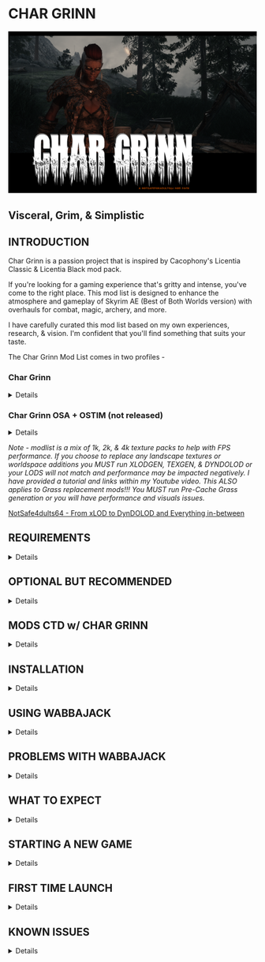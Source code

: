 # CHAR GRINN

![Char Grinn Title Image](https://github.com/notsafeadults64/CharGrinn_Modlist/blob/e154c18aa990192be8a0a93c8c71ff3ae3adecbd/CharGrinn_GH.png)

## Visceral, Grim, & Simplistic

## INTRODUCTION

Char Grinn is a passion project that is inspired by Cacophony's Licentia Classic & Licentia Black mod pack.

If you're looking for a gaming experience that's gritty and intense, you've come to the right place. This mod list is designed to enhance the atmosphere and gameplay of Skyrim AE (Best of Both Worlds version) with overhauls for combat, magic, archery, and more.

I have carefully curated this mod list based on my own experiences, research, & vision.  I'm confident that you'll find something that suits your taste.

The Char Grinn Mod List comes in two profiles -

### Char Grinn
<details>

This profile is for mature audiences and contains nudity and violence. It's not for the faint of heart, but if you're looking for a gaming experience that's raw and unfiltered, this is the profile for you.

Current ESM + ESP total: 249

- [Load Order Library - Char Grinn NSFW Modlist and Load Order](https://loadorderlibrary.com/lists/char-grinn-1)

</details>

### Char Grinn OSA + OSTIM (not released)
<details>

If you're 18+ and looking for something even more intense, the Char Grinn NSFW profile is for you. It contains nudity, sexual content, and violence.  Please use discretion when choosing to use this profile.

- [Load Order Library - Char Grinn Modlist and Load Order](https://loadorderlibrary.com/lists/char-grinn-nsfw)

Current ESM + ESP total: 254 (MAXED OUT!)

</details>

_Note - modlist is a mix of 1k, 2k, & 4k texture packs to help with FPS performance.  If you choose to replace any landscape textures or worldspace additions you MUST run XLODGEN, TEXGEN, & DYNDOLOD or your LODS will not match and performance may be impacted negatively.  I have provided a tutorial and links within my Youtube video.  This ALSO applies to Grass replacement mods!!!  You MUST run Pre-Cache Grass generation or you will have performance and visuals issues._

[NotSafe4dults64 - From xLOD to DynDOLOD and Everything in-between](https://youtu.be/BxHFQaiIVus)
</details>

## REQUIREMENTS
<details>

- [Nexus Premium Account](https://forums.nexusmods.com/index.php?/store/category/1-premium-membership/)
- [LoversLab Account](https://www.loverslab.com/)

</details>

## OPTIONAL BUT RECOMMENDED

<details>

Char Grinn Modlist was built around the following mods which GREATLY improve overall performance and gameplay.  Playing Char Grinn without these mods may result in fluctating FPS and lack of animations playing.

- [PureDark's Patreon](https://www.patreon.com/PureDark/) Skyrim Upscaler
- [Ershin's Patreon](https://www.patreon.com/Ershin/)  Open Animation Replacer 

</details>

## MODS CTD w/ CHAR GRINN
<details>

No doubt that you will want to customize the Char Grinn modlist to fit your preferred playstyle.  This is encouraged, however, the following mods have caused random CTDs (Crash to Desktop) during my personal test playthrough.  This is NOT a negative review of these mods, in fact, I WANTED these in my modlist.  They just didn't play well with something I wanted more.  

If you figure out the root cause of the CTD, please share!  My goal is to have a running list of any known mods to clash with this modlist.

- [IMMERSIVE PATROLS SE](https://www.nexusmods.com/skyrimspecialedition/mods/718) CTD
- [ORDINARY WOMEN SE](https://www.nexusmods.com/skyrimspecialedition/mods/12376) CTD
- [NITHI NPC REPLACEMENTS](https://www.nexusmods.com/users/17024379) Naked and/or invisible NPCs

</details>

##  INSTALLATION
<details>
###  Installing Microsoft Visual C++ Redistributable Package

The _Microsoft Visual C++_ redistributable package is required for _Mod Organizer 2_ and you can download it from _Microsoft._ Download the x64 version under "Visual Studio 2015, 2017 and 2019" [here](https://aka.ms/vs/16/release/vc_redist.x64.exe).

###  Steam Config

**Change Steam's Update Behavior**

To ensure that _Steam_ does not automatically update _Skyrim_ for you and lock you out of playing your _Wabbajack_ modlist(s), open the Properties window of _Skyrim AE_ in _Steam_, navigate to the Updates tab and change Automatic updates to _Only update this game when I launch it_. You should also disable the _Steam Cloud_. It is incompatible with the profile-specific saves of a _Wabbajack_ modlist.

**Set the Game language to English**

_Wabbajack_ will check your game files and make sure that your installed version is the same as my installed version. This also means that any other language than English will fail the installation. You can change the game's language in the Properties window as mentioned above. It may be required to verify your files afterward.

**Install Skyrim** 

The _Anniversary Edition_ upgrade is required. No exceptions will be made. If you do not have the game installed, do so and launch the vanilla game to download all _Creation Club_ content available with the upgrade. If for some reason you have problems with your _Steam_ installation, you may need to verify the local content as described in _Steam's_ documentation.

If you didn't see / do the step in the image below when you first launch Skyrim AE, then you either don't have the AE DLC or you missed this step.  Verify your Steam files for Skyrim AE which _should_ correct this for you. 

[Skyrim Anniversary Edition Download prompt](https://preview.redd.it/nt92sg8mdxy71.png?width=3840&format=png&auto=webp&v=enabled&s=4ab3b1b975064119797409185cedd9dfc5c5e5e7)

_Source: [Reddit Post](https://www.reddit.com/r/skyrim/comments/qrgion/screenshots_on_xbox_series_x/)_

**Do Not Use Any Part of This List in a Protected Folder**

This includes `Program Files,` `Program Files (x86)`, `Downloads`, `Documents`, the `Desktop` or any other folders that _Windows_ considers "Protected" (essential to the operating system). If the _Wabbajack_ folder, the _Skyrim Special Edition_ folder, the _Steam_ folder, the modlist folder or the downloads folder are in any of these directories, the modlist will not function properly. Relocate offending folders to a non-Protected location such as the root directory of one of your drives. (D:\ for example.)

**Do Not Use Any Protected Folders inside of OneDrive**

You will experience unusual behavior if your `My Games` folder (usually in the `Documents` folder) is part of a _OneDrive_ Cloud Folder. You will need to relocate it or disable _OneDrive._ There are no exceptions.

**Make Exceptions for Anti-Malware Programs**

Exclude antivirus and anti-malware programs from monitoring three directories: those containing the _Wabbajack_ app, the _Skyrim Special Edition_ game folder, and the directory in which you wish to install the modlist. _Wabbajack_ and _Mod Organizer 2_ both use low-level file system virtualization which most anti-malware programs falsely detect as malicious. 

Particularly intrusive malware solutions such as _Bitdefender_ and _Webroot_ don't propery respect exclusions and cannot be completely disabled -- they must be fully uninstalled. Please consider avoiding third-party anti-malware solutions and relying on _Windows Defender,_ which is more compatible with the applications used to install and play _Wabbajack_ modlists. 

**Set Pagefile to 40GB Or Above**

This can be accomplished in the System Settings for Windows. It is recommended to set the minimum and maximum pagefile size to `40,960` all on one solid state drive as mentioned above. MOre than one pagefile is not needed so long as it is large enough and located on a fast enough drive.

**Ensure Enough Free Storage Space**

As of this writing (03/15/2023) approximately **20GB** is required for the `Steam` folder, **350 GB** for the downloads folder, and **200GB** for the modlist folder. These do not all need to be on the same drive. Approximately **30GB** of free space is required on your `Windows` drive and **30GB** additional free space on your `Wabbajack` drive to leave room for temporary files, patches, and caches. Finally, never reduce the free space on any drive below **15%** (the bar in _File Manager_ will turn red) or you will suffer severe performance problems.
</details>
 
##  USING WABBAJACK
<details>

The download and installation process can take a very long time depending on your system specs. 

It is advised to have ALL relevant folders (for `Wabbajack.exe`, `Steam`, the modlist folder, and the downloads folder) on a solid state drive. Do not place any of these folders on a hard disk drive, flash drive, or external drive of any kind. After the list is installed, you can relocate **only** the downloads folder to such a drive (or delete it, but that may make updating difficult).
</details>


##  PROBLEMS WITH WABBAJACK
<details>

There are a lot of different scenarios where _Wabbajack_ will produce an error. Re-run _Wabbajack_ before seeking assistance. _Wabbajack_ will only download and reinstall the bare minimum necessary to get the modlist working. 

**DO NOT CONTACT MOD AUTHORS DIRECTLY.**

I, NotSafeForAdults64 (aka deathonstilts), fully accept any responsibility for difficulties with this list and any conflicts I introduce, so please do not question mod authors on the _Nexus_, _Lover's Lab_, _Vector Plexus_ or any other site about bugs that may result from this lists' use. Direct your questions to me, not the innocent mod authors who should never be expected to support a modlist setup.

**Various files beginning with "cc" and ending with "esl" or "esm" failed to download.**

You did not purchase the $20 upgrade to Skyrim. This is not negotiable. Purchase it, verify it, delete it and re-download it if necessary, and try again.  

Again, if you don't / didn't see the below you don't have the AE version installed.

[Skyrim Anniversary Edition Download prompt](https://preview.redd.it/nt92sg8mdxy71.png?width=3840&format=png&auto=webp&v=enabled&s=4ab3b1b975064119797409185cedd9dfc5c5e5e7)

_Source: [Reddit Post](https://www.reddit.com/r/skyrim/comments/qrgion/screenshots_on_xbox_series_x/)_

**Could not download x:**

Some Internet providers have difficulty accessing the servers which host the files comprising the list. Try using a VPN (Virtual Private Network) with a terminus set to the United States. Free options include _ProtonVPN_ and _Cloudflare WARP._ If a download gets interrupted, you may need to delete all corrupt local copies before trying again.

**Wabbajack could not find m-Cy game folder:**

Char Grinn will not work with a GOG or pirated version of the game. If you own the game on _Steam,_ go back to the Installation step. If this still doesn't work, ensure that you are not running Wabbajack as an Administrator. **DO NOT ASK FOR HELP WITH PIRATED GAMES.**

**MEGA download cap exceeded.**

This shouldn't happen unless you download the list multiple times or download multiple _Wabbajack_ lists. I can't support circumventing MEGA's bandwith restrictions so either sign up for an account or wait for the timeout to expire.

</details>

##  WHAT TO EXPECT
<details>
In an effort to stabilize this modlist it was installed on two different builds.  While YMMV, feel free to use the following as a baseline prior to installing.

### Note - FPS averages provided below are based on my personal experience and should only be used as a reference and NOT the gospel :)

Alienware (2019) Gaming Desktop
- Ryzen 7 3800X 3.89 GHz
- 32 GB RAM
- 1 TB SSD
- Radeon RX 5700 XT @ 8 GB
	- +/- fps 1920 x 1080 (Skyrim Upscaler FSR2 - off)
	- +/- fps 1920 x 1080 (Skyrim Upscaler FSR2 - on)
	- +/- fps 2560 x 1440 (Skyrim Upscaler FSR2 - off)
	- +/- fps 2560 x 1440 (Skyrim Upscaler FSR2 - on)
	- +/- fps 3440 x 1440 (Skyrim Upscaler FSR2 - off) w/ external monitor
	- +/- fps 3440 x 1440 (Skyrim Upscaler FSR2 - on) w/ external monitor
	
Asus ROG G15 (2021) Gaming Laptop
- Ryzen 9 5900HS 
- 24 GB RAM
- 1 TB SSD
- GeForce RTX 3070 @ 8 GB
	- 50+/- fps 1920 x 1080 (Skyrim Upscaler DLSS - off)
	- 60+/- fps 1920 x 1080 (Skyrim Upscaler DLSS - on)
	- 35+/- fps 2560 x 1440 (Skyrim Upscaler DLSS - off)
	- 45+/- fps 2560 x 1440 (Skyrim Upscaler DLSS - on)
	- 20+/- fps 3440 x 1440 (Skyrim Upscaler DLSS - off) w/ external monitor
	- 30+/- fps 3440 x 1440 (Skyrim Upscaler DLSS - on) w/ external monitor

</details>


##  STARTING A NEW GAME
<details>

The following steps are REQUIRED if playing the modlist in its' current iteration.  Failure to execute the steps below *MAY* impact your game further down the line making it CTD with no resolution to fix!!  It may seem like a lot to do, but it's actually a fairly quick process.

_Note: Times provided below are based on my personal experience and should only be used as a reference and NOT the gospel :)_

 - 01m 45s: MO2 Launch to Skyrim Main Menu
 - 00m 20s: New to RaceMenu
 - 02m 00s: RaceMenu to Final Install Message
 - 02m 00s: MCM Recorder Profile: NSAF64_Base to complete
 - 00m 20s: Alternate Start Bed to Initial Location Load
 - 00m 20s: MCM Recorder Profile: NSAF64_Before You Begin
 
</details>

 ##  FIRST TIME LAUNCH
<details>

01. Open Mod Organizer 2 (aka MO2)
02. Select your Char Grinn profile (using *Char Grinn* for this example)
03. Select *Run* in MO2 to start the game
04. Once in Skyrim, select *New*
05. Create & Name your character in RaceMenu (loads automatically)
06. Get some coffee & allow on-screen messages to completely disappear before touching your controls!
	- Note: Game will 'Autosave' during this process'
07. Select *OK* to all pop-up message windows
08. Open the System Menu and select *Mod Configuration*
09. Scroll down to *MCM Recorder*
10. Select *NSAF64_Base* and follow pop-up message windows
11. Step away from the controls!
12. Allow *NSAF64_Base* to complete and all on-screen messages to disappear
13. Select *OK* to all pop-up message windows
14. Go to the Merdia State and select your origin.
15. Sleep in the bed (unless you selected the _Escape from this cell_ option).
	- Note: Vanilla Start is *NOT* tested and should not be selected.
16. Unpause screen once your location loads (you will switch to 1st person).
17. Select difficulty level for *Moonlight Tales*
18. On-Screen message will state *Sunhelm: Started*, find a nearby bed to finish this setup.  
19. Select *OK* after you wake.
20. Open the System Menu and select *Mod Configuration*
21. Scroll down to *MCM Recorder*
22. Select *NSAF64_Before You Beging* and follow pop-up message windows
23. Once all on-screen messages and pop-up windows are gone SAVE YOUR GAME and EXIT Skyrim.
24. Launch Char Grinn profile again through MO2
25. Load your game and start your journey!

</details>


##  KNOWN ISSUES
<details>
The following mod(s) are added for effect and should only be utilized for atmospheric screenshots.
	
- [Craftable Shadow Torch SSE and VR](https://www.nexusmods.com/skyrimspecialedition/mods/64580)
	- Crashes within certain dungeons due to a shadow error.
	- Known to crash in Bleak Falls Barrow & Fell Glow Keep

	
##  MODS THAT CAN BE DISABLED
<details>
	
These mods were added based on my preferences and playstyle.  You are more than welcome to disable these mods, just do so BEFORE starting your game!!

- [GamePad Plus Plus](https://www.nexusmods.com/skyrimspecialedition/mods/27007)
	- I use a combiniation of GamePad + Keyboard, this mod allows you to assign keys to combo GamePad buttons.
- [LamasTinyHud](https://www.nexusmods.com/skyrimspecialedition/mods/82545)
	- Preferred over iEquip due to easy of use for me.  Again, personal preference!
	
</details>

	
